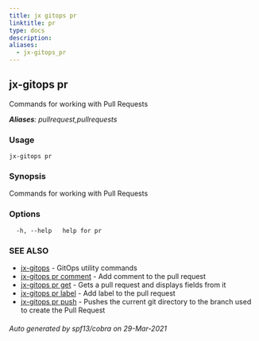 ```yaml
---
title: jx gitops pr
linktitle: pr
type: docs
description: 
aliases:
  - jx-gitops_pr
---
```


## jx-gitops pr

Commands for working with Pull Requests

***Aliases**: pullrequest,pullrequests*

### Usage

```
jx-gitops pr
```

### Synopsis

Commands for working with Pull Requests

### Options

```
  -h, --help   help for pr
```

### SEE ALSO

* [jx-gitops](..)	 - GitOps utility commands
* [jx-gitops pr comment](jx-gitops_pr_comment)	 - Add comment to the pull request
* [jx-gitops pr get](jx-gitops_pr_get)	 - Gets a pull request and displays fields from it
* [jx-gitops pr label](jx-gitops_pr_label)	 - Add label to the pull request
* [jx-gitops pr push](jx-gitops_pr_push)	 - Pushes the current git directory to the branch used to create the Pull Request

###### Auto generated by spf13/cobra on 29-Mar-2021
